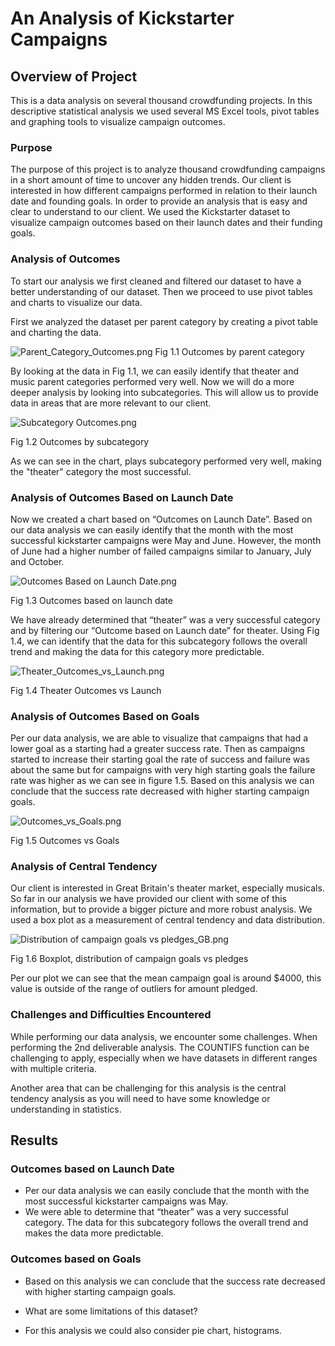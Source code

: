 # An Analysis of Kickstarter Campaigns

## Overview of Project

This is a data analysis on several thousand crowdfunding projects. In this descriptive statistical analysis we used several MS Excel tools, pivot tables and graphing tools to visualize campaign outcomes.

### Purpose

The purpose of this project is to analyze thousand crowdfunding campaigns in a short amount of time to uncover any hidden trends. Our client is interested in how different campaigns performed in relation to their launch date and founding goals. In order to provide an analysis that is easy and clear to understand to our client. We used the Kickstarter dataset to visualize campaign outcomes based on their launch dates and their funding goals.

### Analysis of Outcomes

To start our analysis we first cleaned and filtered our dataset to have a better understanding of our dataset. Then we proceed to use pivot tables and charts to visualize our data. 

First we analyzed the dataset per parent category by creating a pivot table and charting the data.

![Parent_Category_Outcomes.png](charts/Parent%20Category%20Outcomes.png)
Fig 1.1 Outcomes by parent category

By looking at the data in Fig 1.1, we can easily identify that theater and music parent categories performed very well. Now we will do a more deeper analysis by looking into subcategories. This will allow us to provide data in areas that are more relevant to our client.

![Subcategory Outcomes.png](charts/Subcategory%20Outcomes.png)

Fig 1.2 Outcomes by subcategory

As we can see in the chart, plays subcategory performed very well, making the "theater" category the most successful.

### Analysis of Outcomes Based on Launch Date

Now we created a chart based on “Outcomes on Launch Date”. Based on our data analysis we can easily identify that the month with the most successful kickstarter campaigns were May and June. However, the month of June had a higher number of failed campaigns similar to January, July and October.  

![Outcomes Based on Launch Date.png](charts/Outcomes%20Based%20on%20Launch%20Date.png)


Fig 1.3 Outcomes based on launch date

We have already determined that “theater” was a very successful category and by filtering our “Outcome based on Launch date” for theater. Using Fig 1.4, we can identify that the data for this subcategory follows the overall trend and making the data for this category more predictable.

![Theater_Outcomes_vs_Launch.png](resources/Theater_Outcomes_vs_Launch.png)

Fig 1.4 Theater Outcomes vs Launch

### Analysis of Outcomes Based on Goals

Per our data analysis, we are able to visualize that campaigns that had a lower goal as a starting had a greater success rate. Then as campaigns started to increase their starting goal the rate of success and failure was about the same but for campaigns with very high starting goals the failure rate was higher as we can see in figure 1.5. Based on this analysis we can conclude that the success rate decreased with higher starting campaign goals. 

![Outcomes_vs_Goals.png](resources/Outcomes_vs_Goals.png)

Fig 1.5 Outcomes vs Goals

### Analysis of Central Tendency

Our client is interested in Great Britain's theater market, especially musicals. So far in our analysis we have provided our client with some of this information, but to provide a bigger picture and more robust analysis. We used a box plot as a measurement of central tendency and data distribution. 

![Distribution of campaign goals vs pledges_GB.png](charts/Distribution%20of%20campaign%20goals%20vs%20pledges_GB.png)

Fig 1.6 Boxplot, distribution of campaign goals vs pledges

Per our plot we can see that the mean campaign goal is around $4000, this value is outside of the range of outliers for amount pledged.

### Challenges and Difficulties Encountered

While  performing our data analysis, we encounter some challenges. When performing the 2nd deliverable analysis. The COUNTIFS function can be challenging to apply, especially  when we have datasets in different ranges with multiple criteria. 

Another area that can be challenging for this analysis is the central tendency analysis as you will need to have some knowledge or understanding in statistics. 

## Results

### Outcomes based on Launch Date

- Per our data analysis we can easily conclude that the month with the  most successful kickstarter campaigns was May.
- We were able to determine that “theater” was a very successful category. The data for this subcategory follows the overall trend and makes the data more predictable.

### Outcomes based on Goals

- Based on this analysis we can conclude that the success rate decreased with higher starting campaign goals. 

- What are some limitations of this dataset?

- For this analysis we could also consider pie chart, histograms. 

